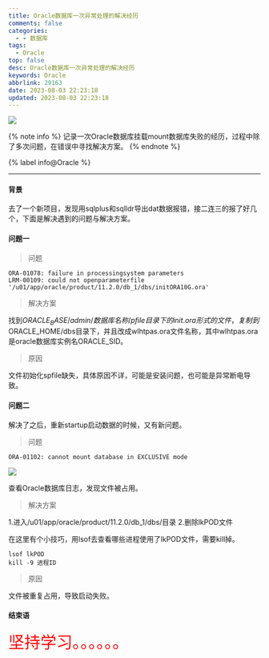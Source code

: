 ```yaml
---
title: Oracle数据库一次异常处理的解决经历
comments: false
categories:
  - - 数据库
tags:
  - Oracle
top: false
desc: Oracle数据库一次异常处理的解决经历
keywords: Oracle
abbrlink: 29163
date: 2023-08-03 22:23:18
updated: 2023-08-03 22:23:18
---
```



![](/images/article_oracle.jpeg)

{% note info %}
记录一次Oracle数据库挂载mount数据库失败的经历，过程中除了多次问题，在错误中寻找解决方案。
{% endnote %}

{% label info@Oracle %}

<!--more-->
<hr />

#### 背景

去了一个新项目，发现用sqlplus和sqlldr导出dat数据报错，接二连三的报了好几个，下面是解决遇到的问题与解决方案。

#### 问题一

> 问题

```
ORA-01078: failure in processingsystem parameters
LRM-00109: could not openparameterfile '/u01/app/oracle/product/11.2.0/db_1/dbs/initORA10G.ora'
```

> 解决方案

找到$ORACLE_BASE/admin/数据库名称/pfile目录下的init.ora形式的文件，复制到$ORACLE_HOME/dbs目录下，并且改成wlhtpas.ora文件名称，其中wlhtpas.ora是oracle数据库实例名ORACLE_SID。

> 原因

文件初始化spfile缺失，具体原因不详，可能是安装问题，也可能是异常断电导致。

#### 问题二

解决了之后，重新startup启动数据的时候，又有新问题。

> 问题

```
ORA-01102: cannot mount database in EXCLUSIVE mode
```

![](1.png)

查看Oracle数据库日志，发现文件被占用。

> 解决方案

1.进入/u01/app/oracle/product/11.2.0/db_1/dbs/目录
2.删除lkPOD文件

在这里有个小技巧，用lsof去查看哪些进程使用了lkPOD文件，需要kill掉。

```
lsof lkPOD
kill -9 进程ID
```

> 原因

文件被重复占用，导致启动失败。


#### 结束语

<font size=6.5 color='red'>坚持学习。。。。。。</font>
